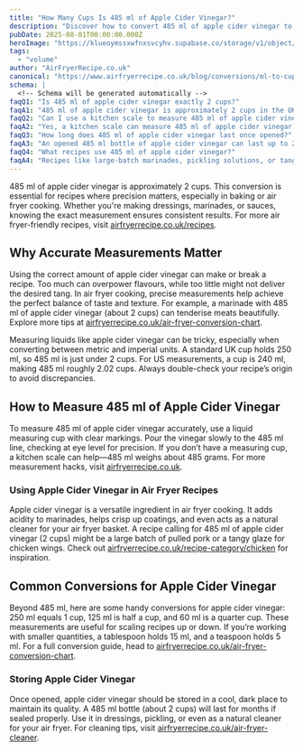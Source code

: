 ```yaml
---
title: "How Many Cups Is 485 ml of Apple Cider Vinegar?"
description: "Discover how to convert 485 ml of apple cider vinegar to cups for perfect recipes every time. Get accurate measurements for cooking and baking."
pubDate: 2025-08-01T00:00:00.000Z
heroImage: "https://klueoymssxwfnxsvcyhv.supabase.co/storage/v1/object/public/Shmucket/how-many-cups-is-485-ml-of-apple-cider-vinegar.webp"
tags:
  - "volume"
author: "AirFryerRecipe.co.uk"
canonical: "https://www.airfryerrecipe.co.uk/blog/conversions/ml-to-cups/how-many-cups-is-485-ml-of-apple-cider-vinegar"
schema: |
  <!-- Schema will be generated automatically -->
faqQ1: "Is 485 ml of apple cider vinegar exactly 2 cups?"
faqA1: "485 ml of apple cider vinegar is approximately 2 cups in the UK, where a standard cup is 250 ml. In the US, a cup is 240 ml, making 485 ml roughly 2.02 cups. Always check your recipe’s origin for the most accurate conversion."
faqQ2: "Can I use a kitchen scale to measure 485 ml of apple cider vinegar?"
faqA2: "Yes, a kitchen scale can measure 485 ml of apple cider vinegar accurately, as 1 ml of vinegar weighs about 1 gram. Simply set your scale to grams and pour until it reads 485 grams. This method is especially handy if you don’t have a measuring cup."
faqQ3: "How long does 485 ml of apple cider vinegar last once opened?"
faqA3: "An opened 485 ml bottle of apple cider vinegar can last up to 2 years if stored properly in a cool, dark place. Its high acidity acts as a natural preservative, but always check for changes in smell or appearance before use."
faqQ4: "What recipes use 485 ml of apple cider vinegar?"
faqA4: "Recipes like large-batch marinades, pickling solutions, or tangy glazes often call for 485 ml of apple cider vinegar (about 2 cups). It’s great for pulled pork, chicken wings, or even homemade cleaning solutions for your air fryer. For recipe ideas, visit <a href=https://www.airfryerrecipe.co.uk>airfryerrecipe.co.uk</a>."
---
```

<p>485 ml of apple cider vinegar is approximately 2 cups. This conversion is essential for recipes where precision matters, especially in baking or air fryer cooking. Whether you're making dressings, marinades, or sauces, knowing the exact measurement ensures consistent results. For more air fryer-friendly recipes, visit <a href=https://www.airfryerrecipe.co.uk/recipes>airfryerrecipe.co.uk/recipes</a>.</p>

<h2>Why Accurate Measurements Matter</h2>
<p>Using the correct amount of apple cider vinegar can make or break a recipe. Too much can overpower flavours, while too little might not deliver the desired tang. In air fryer cooking, precise measurements help achieve the perfect balance of taste and texture. For example, a marinade with 485 ml of apple cider vinegar (about 2 cups) can tenderise meats beautifully. Explore more tips at <a href=https://www.airfryerrecipe.co.uk/air-fryer-conversion-chart>airfryerrecipe.co.uk/air-fryer-conversion-chart</a>.</p>

<p>Measuring liquids like apple cider vinegar can be tricky, especially when converting between metric and imperial units. A standard UK cup holds 250 ml, so 485 ml is just under 2 cups. For US measurements, a cup is 240 ml, making 485 ml roughly 2.02 cups. Always double-check your recipe’s origin to avoid discrepancies.</p>

<h2>How to Measure 485 ml of Apple Cider Vinegar</h2>
<p>To measure 485 ml of apple cider vinegar accurately, use a liquid measuring cup with clear markings. Pour the vinegar slowly to the 485 ml line, checking at eye level for precision. If you don’t have a measuring cup, a kitchen scale can help—485 ml weighs about 485 grams. For more measurement hacks, visit <a href=https://www.airfryerrecipe.co.uk>airfryerrecipe.co.uk</a>.</p>

<h3>Using Apple Cider Vinegar in Air Fryer Recipes</h3>
<p>Apple cider vinegar is a versatile ingredient in air fryer cooking. It adds acidity to marinades, helps crisp up coatings, and even acts as a natural cleaner for your air fryer basket. A recipe calling for 485 ml of apple cider vinegar (2 cups) might be a large batch of pulled pork or a tangy glaze for chicken wings. Check out <a href=https://www.airfryerrecipe.co.uk/recipe-category/chicken>airfryerrecipe.co.uk/recipe-category/chicken</a> for inspiration.</p>

<h2>Common Conversions for Apple Cider Vinegar</h2>
<p>Beyond 485 ml, here are some handy conversions for apple cider vinegar: 250 ml equals 1 cup, 125 ml is half a cup, and 60 ml is a quarter cup. These measurements are useful for scaling recipes up or down. If you’re working with smaller quantities, a tablespoon holds 15 ml, and a teaspoon holds 5 ml. For a full conversion guide, head to <a href=https://www.airfryerrecipe.co.uk/air-fryer-conversion-chart>airfryerrecipe.co.uk/air-fryer-conversion-chart</a>.</p>

<h3>Storing Apple Cider Vinegar</h3>
<p>Once opened, apple cider vinegar should be stored in a cool, dark place to maintain its quality. A 485 ml bottle (about 2 cups) will last for months if sealed properly. Use it in dressings, pickling, or even as a natural cleaner for your air fryer. For cleaning tips, visit <a href=https://www.airfryerrecipe.co.uk/air-fryer-cleaner>airfryerrecipe.co.uk/air-fryer-cleaner</a>.</p>

